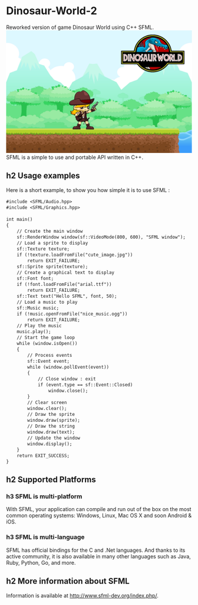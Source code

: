 # Dinosaur-World-2
Reworked version of game Dinosaur World using C++ SFML.
![screenshot of sample](https://github.com/dima-shm/Dinosaur-World-2/blob/master/Dinosaur%20World/Data/Images/Menu/Background%20Menu.png)
SFML is a simple to use and portable API written in C++.

## h2 Usage examples
Here is a short example, to show you how simple it is to use SFML :
```
#include <SFML/Audio.hpp>
#include <SFML/Graphics.hpp>

int main()
{
    // Create the main window
    sf::RenderWindow window(sf::VideoMode(800, 600), "SFML window");
    // Load a sprite to display
    sf::Texture texture;
    if (!texture.loadFromFile("cute_image.jpg"))
        return EXIT_FAILURE;
    sf::Sprite sprite(texture);
    // Create a graphical text to display
    sf::Font font;
    if (!font.loadFromFile("arial.ttf"))
        return EXIT_FAILURE;
    sf::Text text("Hello SFML", font, 50);
    // Load a music to play
    sf::Music music;
    if (!music.openFromFile("nice_music.ogg"))
        return EXIT_FAILURE;
    // Play the music
    music.play();
    // Start the game loop
    while (window.isOpen())
    {
        // Process events
        sf::Event event;
        while (window.pollEvent(event))
        {
            // Close window : exit
            if (event.type == sf::Event::Closed)
                window.close();
        }
        // Clear screen
        window.clear();
        // Draw the sprite
        window.draw(sprite);
        // Draw the string
        window.draw(text);
        // Update the window
        window.display();
    }
    return EXIT_SUCCESS;
}
```

## h2 Supported Platforms
### h3 SFML is multi-platform
With SFML, your application can compile and run out of the box on the most common operating systems: Windows, Linux, Mac OS X and soon Android & iOS.
### h3 SFML is multi-language
SFML has official bindings for the C and .Net languages. And thanks to its active community, it is also available in many other languages such as Java, Ruby, Python, Go, and more.

## h2 More information about SFML
Information is available at http://www.sfml-dev.org/index.php/.